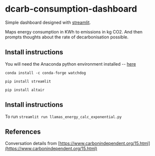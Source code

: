 # dcarb-consumption-dashboard

Simple dashboard designed with [streamlit](https://www.streamlit.io/).

Maps energy consumption in KWh to emissions in kg CO2. And then prompts thoughts about the rate of decarbonisation possible. 

## Install instructions 

You will need the Anaconda python environment installed -- [here](https://www.anaconda.com/distribution/#download-section)

`conda install -c conda-forge watchdog`

`pip install streamlit`

`pip install altair`

## Install instructions 
To run `streamlit run llamas_energy_calc_exponential.py`

## References

Conversation details from [https://www.carbonindependent.org/15.html](https://www.carbonindependent.org/15.html)
